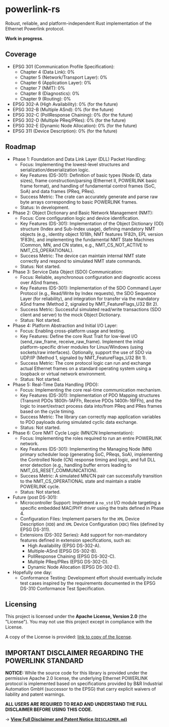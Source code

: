 # powerlink-rs

Robust, reliable, and platform-independent Rust implementation of the Ethernet Powerlink protocol.

**Work in progress**.

## Coverage

- EPSG 301 (Communication Profile Specification):
  - Chapter 4 (Data Link): 0%
  - Chapter 5 (Network/Transport Layer): 0%
  - Chapter 6 (Application Layer): 0%
  - Chapter 7 (NMT): 0%
  - Chapter 8 (Diagnostics): 0%
  - Chapter 9 (Routing): 0%
- EPSG 302-A (High Availability): 0% (for the future)
- EPSG 302-B (Multiple ASnd): 0% (for the future)
- EPSG 302-C (PollResponse Chaining): 0% (for the future)
- EPSG 302-D (Multiple PReq/PRes): 0% (for the future)
- EPSG 302-E (Dynamic Node Allocation): 0% (for the future)
- EPSG 311 (Device Description): 0% (for the future)

## Roadmap

- Phase 1: Foundation and Data Link Layer (DLL) Packet Handling:
  - Focus: Implementing the lowest-level structures and serialization/deserialization logic.
  - Key Features (DS-301): Definition of basic types (Node ID, data sizes), frame construction/parsing (Ethernet II, POWERLINK basic frame format), and handling of fundamental control frames (SoC, SoA) and data frames (PReq, PRes).
  - Success Metric: The crate can accurately generate and parse raw byte arrays corresponding to basic POWERLINK frames.
  - Status: In development.
- Phase 2: Object Dictionary and Basic Network Management (NMT):
  - Focus: Core configuration logic and device identification.
  - Key Features (DS-301): Implementation of the Object Dictionary (OD) structure (Index and Sub-Index usage), defining mandatory NMT objects (e.g., identity object 1018h, NMT features 1F82h, EPL version 1F83h), and implementing the fundamental NMT State Machines (Common, MN, and CN states, e.g., NMT_CS_NOT_ACTIVE to NMT_CS_OPERATIONAL).
  - Success Metric: The device can maintain internal NMT state correctly and respond to simulated NMT state commands.
  - Status: Not started.
- Phase 3: Service Data Object (SDO) Communication:
  - Focus: Reliable, asynchronous configuration and diagnostic access over ASnd frames.
  - Key Features (DS-301): Implementation of the SDO Command Layer Protocol (e.g., Read/Write by Index requests), the SDO Sequence Layer (for reliability), and integration for transfer via the mandatory ASnd frame (Method 2, signaled by NMT_FeatureFlags_U32 Bit 2).
  - Success Metric: Successful simulated read/write transactions (SDO client and server) to the mock Object Dictionary.
  - Status: Not started.
- Phase 4: Platform Abstraction and Initial I/O Layer:
  - Focus: Enabling cross-platform usage and testing.
  - Key Features: Define the core Rust Trait for low-level I/O (send_raw_frame, receive_raw_frame). Implement the initial platform-specific driver modules for Linux/Windows (using sockets/raw interfaces). Optionally, support the use of SDO via UDP/IP (Method 1, signaled by NMT_FeatureFlags_U32 Bit 1).
  - Success Metric: The core protocol logic can run and exchange actual Ethernet frames on a standard operating system using a loopback or virtual network environment.
  - Status: Not started.
- Phase 5: Real-Time Data Handling (PDO):
  - Focus: Implementing the core real-time communication mechanism.
  - Key Features (DS-301): Implementation of PDO Mapping structures (Transmit PDOs 1800h-1AFFh, Receive PDOs 1400h-16FFh), and the logic to insert/extract process data into/from PReq and PRes frames based on the cycle timing.
  - Success Metric: The library can correctly map application variables to PDO payloads during simulated cyclic data exchange.
  - Status: Not started.
- Phase 6: Core NMT Cycle Logic (MN/CN Implementation):
  - Focus: Implementing the roles required to run an entire POWERLINK network.
  - Key Features (DS-301): Implementing the Managing Node (MN) primary scheduler loop (generating SoC, PReqs, SoA), implementing the Controlled Node (CN) response timing and logic, and full DLL error detection (e.g., handling buffer errors leading to NMT_GS_RESET_COMMUNICATION).
  - Success Metric: A simulated MN/CN pair can successfully transition to the NMT_CS_OPERATIONAL state and maintain a stable POWERLINK cycle.
  - Status: Not started.
- Future (post DS-301):
  - Microcontroller Support: Implement a `no_std` I/O module targeting a specific embedded MAC/PHY driver using the traits defined in Phase 4.
  - Configuration Files: Implement parsers for the `XML` Device Description (`XDD`) and `XML` Device Configuration (`XDC`) files (defined by EPSG DS-311).
  - Extensions (DS-302 Series): Add support for non-mandatory features defined in extension specifications, such as:
    - High Availability (EPSG DS-302-A).
    - Multiple-ASnd (EPSG DS-302-B).
    - PollResponse Chaining (EPSG DS-302-C).
    - Multiple PReq/PRes (EPSG DS-302-D).
    - Dynamic Node Allocation (EPSG DS-302-E).
- Hopefully one day:
  - Conformance Testing: Development effort should eventually include test cases inspired by the requirements documented in the EPSG DS-310 Conformance Test Specification.

## Licensing

This project is licensed under the **Apache License, Version 2.0** (the "License"). You may not use this project except in compliance with the License. 

A copy of the License is provided: [link to copy of the license](LICENSE).

## IMPORTANT DISCLAIMER REGARDING THE POWERLINK STANDARD

**NOTICE:** While the source code for this library is provided under the permissive Apache 2.0 license, the underlying Ethernet POWERLINK protocol is implemented based on specifications provided by B&R Industrial Automation GmbH (successor to the EPSG) that carry explicit waivers of liability and patent warnings.

**ALL USERS ARE REQUIRED TO READ AND UNDERSTAND THE FULL DISCLAIMER BEFORE USING THIS CODE.**

-> **[View Full Disclaimer and Patent Notice (`DISCLAIMER.md`)](DISCLAIMER.md)**
